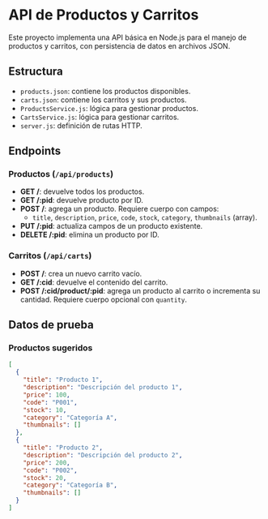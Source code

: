 # API de Productos y Carritos

Este proyecto implementa una API básica en Node.js para el manejo de productos y carritos, con persistencia de datos en archivos JSON.

## Estructura

- `products.json`: contiene los productos disponibles.
- `carts.json`: contiene los carritos y sus productos.
- `ProductsService.js`: lógica para gestionar productos.
- `CartsService.js`: lógica para gestionar carritos.
- `server.js`: definición de rutas HTTP.

## Endpoints

### Productos (`/api/products`)
- **GET /**: devuelve todos los productos.
- **GET /:pid**: devuelve producto por ID.
- **POST /**: agrega un producto. Requiere cuerpo con campos:
  - `title`, `description`, `price`, `code`, `stock`, `category`, `thumbnails` (array).
- **PUT /:pid**: actualiza campos de un producto existente.
- **DELETE /:pid**: elimina un producto por ID.

### Carritos (`/api/carts`)
- **POST /**: crea un nuevo carrito vacío.
- **GET /:cid**: devuelve el contenido del carrito.
- **POST /:cid/product/:pid**: agrega un producto al carrito o incrementa su cantidad. Requiere cuerpo opcional con `quantity`.

## Datos de prueba

### Productos sugeridos
```json
[
  {
    "title": "Producto 1",
    "description": "Descripción del producto 1",
    "price": 100,
    "code": "P001",
    "stock": 10,
    "category": "Categoría A",
    "thumbnails": []
  },
  {
    "title": "Producto 2",
    "description": "Descripción del producto 2",
    "price": 200,
    "code": "P002",
    "stock": 20,
    "category": "Categoría B",
    "thumbnails": []
  }
]
